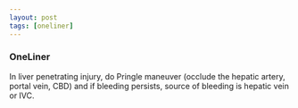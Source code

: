 ```yaml
---
layout: post
tags: [oneliner]
---
```



### OneLiner

In liver penetrating injury, do Pringle maneuver (occlude the hepatic artery, portal vein, CBD) and if bleeding persists, source of bleeding is hepatic vein or IVC.
